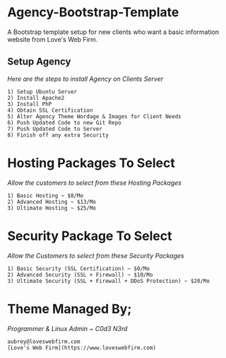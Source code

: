 # Agency-Bootstrap-Template
A Bootstrap template setup for new clients who want a basic information website from Love's Web Firm.

## Setup Agency ##
_Here are the steps to install Agency on Clients Server_
```
1) Setup Ubuntu Server
2) Install Apache2
3) Install PhP
4) Obtain SSL Certification
5) Alter Agency Theme Wordage & Images for Client Needs
6) Push Updated Code to new Git Repo
7) Push Updated Code to Server
8) Finish off any extra Security
```

# Hosting Packages To Select #
_Allow the customers to select from these Hosting Packages_
```
1) Basic Hosting ~ $8/Mo
2) Advanced Hosting ~ $13/Mo
3) Ultimate Hosting ~ $25/Mo
```

# Security Package To Select #
_Allow the Customers to select from these Security Packages_
```
1) Basic Security (SSL Certification) ~ $0/Mo
2) Advanced Security (SSL + Firewall) ~ $10/Mo
3) Ultimate Security (SSL + Firewall + DDoS Protection) ~ $20/Mo
```

# Theme Managed By; #
_Programmer & Linux Admin ~ C0d3 N3rd_
```
aubrey@loveswebfirm.com
[Love's Web Firm](https://www.loveswebfirm.com)
```
